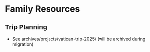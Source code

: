 # Family Resources

## Trip Planning
- See archives/projects/vatican-trip-2025/ (will be archived during migration)
